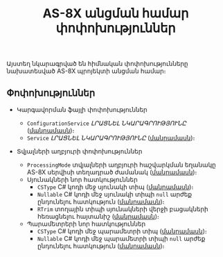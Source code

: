 ﻿---
layout: page
title: "AS-8X անցման համար փոփոխություններ"
---

Այստեղ նկարագրված են հիմնական փոփոխությունները նախատեսված AS-8X պրոյեկտի անցման համար։

## Փոփոխություններ

* Կարգավորման ֆայլի փոփոխություններ
  * `ConfigurationService` *ԼՐԱՑՆԵԼ ՆԿԱՐԱԳՐՈՒԹՅՈՒՆԸ* ([մանրամասն](../../Config_as_struct.md#common-բաժին))։
  * `Service` *ԼՐԱՑՆԵԼ ՆԿԱՐԱԳՐՈՒԹՅՈՒՆԸ* ([մանրամասն](../../Config_as_struct.md#common-բաժին))։

* Տվյալների աղբյուրի փոփոխություններ
  * `ProcessingMode` տվյալների աղբյուրի հաշվարկման եղանակը AS-8X սերվիսի տեղադրած ժամանակ ([մանրամասն](../Defs/Data.md#շարահյուսություն))։
  * Սյունակների նոր հատկություններ
    * `CSType` C# կոդի մեջ սյունակի տիպ ([մանրամասն](../column.md#շարահյուսություն))։
    * `Nullable` C# կոդի մեջ սյունակի տիպի `null` արժեք ընդունելու հատկություն ([մանրամասն](../column.md#շարահյուսություն))։
    * `RTrim` տողային տիպի սյունակների վերջի բացակների հեռացնելու հայտանիշ ([մանրամասն](../column.md#շարահյուսություն))։
  * Պարամետրերի  նոր հատկություններ
    * `CSType` C# կոդի մեջ պարամետրի տիպ ([մանրամասն](../Param.md#շարահյուսություն))։
    * `Nullable` C# կոդի մեջ պարամետրի տիպի `null` արժեք ընդունելու հատկություն ([մանրամասն](../Param.md#շարահյուսություն))։
